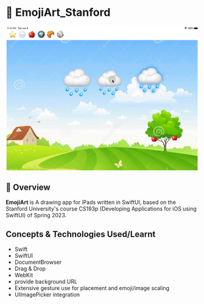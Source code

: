 # 📌 EmojiArt_Stanford
![screenshot of app](https://github.com/MohamedAboElsaud/Emoji-Art/blob/main/Emoji%20Art/Assets.xcassets/emoj.png?raw=true)
## 🚀 Overview
**EmojiArt** is A drawing app for iPads written in SwiftUI, based on the Stanford University's course CS193p (Developing Applications for iOS using SwiftUI) of Spring 2023.

## Concepts & Technologies Used/Learnt
 - Swift
 - SwiftUI
 - DocumentBrowser
 - Drag & Drop
 - WebKit
 - provide background URL
 - Extensive gesture use for placement and emoji/image scaling
 - UIImagePicker integration
